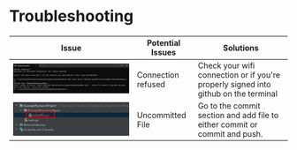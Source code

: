 # Troubleshooting

| Issue      | Potential Issues | Solutions |
| ----------- | ----------- |----------- |
| ![Commit File](ExistingProjectProblemOne.png)      | Connection refused       |Check your wifi connection or if you're properly signed into github on the terminal       |
| ![Commit File](ExistingProjectProblemTwo.png)   | Uncommitted File        |Go to the commit section and add file to either commit or commit and push.        |
